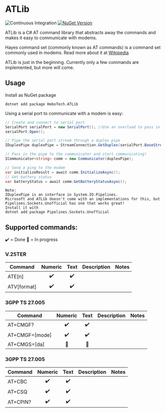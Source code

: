 # ATLib
![Continuous Integration](https://github.com/hbjorgo/ATLib/workflows/Continuous%20Integration/badge.svg?branch=master) [![NuGet Version](https://img.shields.io/nuget/vpre/HeboTech.ATLib.svg?style=flat)](https://www.nuget.org/packages/HeboTech.ATLib/)

ATLib is a C# AT command library that abstracts away the commands and makes it easy to communicate with modems.

Hayes command set (commonly known as AT commands) is a command set commonly used in modems. Read more about it at [Wikipedia](https://en.wikipedia.org/wiki/Hayes_command_set)

ATLib is just in the beginning. Currently only a few commands are implemented, but more will come.

## Usage
Install as NuGet package
```shell
dotnet add package HeboTech.ATLib
```

Using a serial port to communicate with a modem is easy:
```csharp
// Create and connect to serial port
SerialPort serialPort = new SerialPort(); //Use an overload to pass in your settings
serialPort.Open();

// Pipe the serial port stream through a duplex pipe
IDuplexPipe duplexPipe = StreamConnection.GetDuplex(serialPort.BaseStream); // See note below

// Pass in the pipe to the communicator and start communicating!
ICommunicator<string> comm = new Communicator(duplexPipe);

// Send a ping to the modem
var initializeResult = await comm.InitializeAsync();
// Get battery status
var batteryStatus = await comm.GetBatteryStatusAsync();
```

```
Note:
IDuplexPipe is an interface in System.IO.Pipelines.
Microsoft and ATLib doesn't come with an implementations for this, but Pipelines.Sockets.Unofficial has one that works great!
Install it with
dotnet add package Pipelines.Sockets.Unofficial
```
## Supported commands:

:heavy_check_mark: = Done   :wrench: = In progress
### V.25TER
| Command         | Numeric          |    Text          | Description | Notes |
|-----------------|:----------------:|:----------------:|-------------|-------|
| ATE[n]          |:heavy_check_mark:|:heavy_check_mark:|             |       |
| ATV[format]     |:heavy_check_mark:|:heavy_check_mark:|             |       |

### 3GPP TS 27.005

| Command         | Numeric          |    Text          | Description | Notes |
|-----------------|:----------------:|:----------------:|-------------|-------|
| AT+CMGF?        |:heavy_check_mark:|:heavy_check_mark:|             |       |
| AT+CMGF=[mode]  |:heavy_check_mark:|:heavy_check_mark:|             |       |
| AT+CMGS=[da]    |:wrench:          |:wrench:          |             |       |


### 3GPP TS 27.005

| Command         | Numeric          |    Text          | Description | Notes |
|-----------------|:----------------:|:----------------:|-------------|-------|
| AT+CBC          |:heavy_check_mark:|:heavy_check_mark:|             |       |
| AT+CSQ          |:heavy_check_mark:|:heavy_check_mark:|             |       |
| AT+CPIN?        |:heavy_check_mark:|:heavy_check_mark:|             |       |
